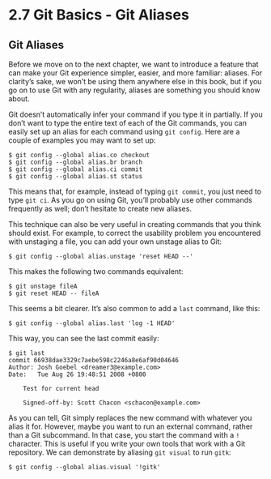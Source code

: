 # 2.7 Git Basics - Git Aliases

## Git Aliases

Before we move on to the next chapter, we want to introduce a feature  that can make your Git experience simpler, easier, and more familiar:  aliases. For clarity’s sake, we won’t be using them anywhere else in this book,  but if you go on to use Git with any regularity, aliases are something  you should know about.

Git doesn’t automatically infer your command if you type it in partially. If you don’t want to type the entire text of each of the Git commands, you can easily set up an alias for each command using `git config`. Here are a couple of examples you may want to set up:

```console
$ git config --global alias.co checkout
$ git config --global alias.br branch
$ git config --global alias.ci commit
$ git config --global alias.st status
```

This means that, for example, instead of typing `git commit`, you just need to type `git ci`. As you go on using Git, you’ll probably use other commands frequently as well; don’t hesitate to create new aliases.

This technique can also be very useful in creating commands that you think should exist. For example, to correct the usability problem you encountered with unstaging a file, you can add your own unstage alias to Git:

```console
$ git config --global alias.unstage 'reset HEAD --'
```

This makes the following two commands equivalent:

```console
$ git unstage fileA
$ git reset HEAD -- fileA
```

This seems a bit clearer. It’s also common to add a `last` command, like this:

```console
$ git config --global alias.last 'log -1 HEAD'
```

This way, you can see the last commit easily:

```console
$ git last
commit 66938dae3329c7aebe598c2246a8e6af90d04646
Author: Josh Goebel <dreamer3@example.com>
Date:   Tue Aug 26 19:48:51 2008 +0800

    Test for current head

    Signed-off-by: Scott Chacon <schacon@example.com>
```

As you can tell, Git simply replaces the new command with whatever you alias it for. However, maybe you want to run an external command, rather than a Git subcommand. In that case, you start the command with a `!` character. This is useful if you write your own tools that work with a Git repository. We can demonstrate by aliasing `git visual` to run `gitk`:

```console
$ git config --global alias.visual '!gitk'
```